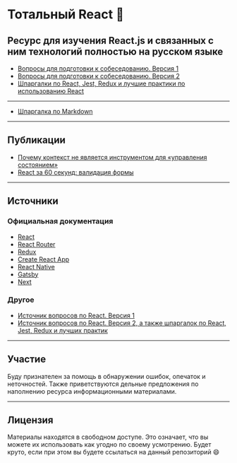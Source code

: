 # Тотальный React :metal:

## Ресурс для изучения React.js и связанных с ним технологий полностью на русском языке

- [Вопросы для подготовки к собеседованию. Версия 1](questions-v1.md)
- [Вопросы для подготовки к собеседованию. Версия 2](questions-v2.md)
- [Шпаргалки по React, Jest, Redux и лучшие практики по использованию React](cheatsheets-bestpractices.md)

---

- [Шпаргалка по Markdown](markdown.md)

---

## Публикации

- [Почему контекст не является инструментом для «управления состоянием»](https://habr.com/ru/post/539346/)
- [React за 60 секунд: валидация формы](https://habr.com/ru/post/540462/)

---

## Источники

### Официальная документация

- [React](https://ru.reactjs.org/)
- [React Router](https://reactrouter.com/)
- [Redux](https://redux.js.org/)
- [Create React App](https://create-react-app.dev/)
- [React Native](https://reactnative.dev/)
- [Gatsby](https://www.gatsbyjs.com/)
- [Next](https://nextjs.org/)

### Другое

- [Источник вопросов по React. Версия 1](https://github.com/sudheerj/reactjs-interview-questions)
- [Источник вопросов по React. Версия 2, а также шпаргалок по React, Jest, Redux и лучших практик](https://github.com/learning-zone/react-interview-questions)

---

## Участие

Буду признателен за помощь в обнаружении ошибок, опечаток и неточностей. Также приветствуются дельные предложения по наполнению ресурса информационными материалами.

---

## Лицензия

Материалы находятся в свободном доступе. Это означает, что вы можете их использовать как угодно по своему усмотрению. Будет круто, если при этом вы будете ссылаться на данный репозиторий :smile: